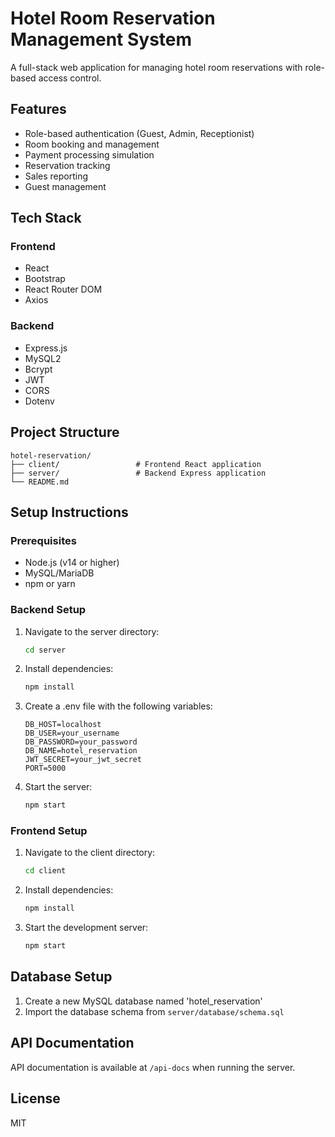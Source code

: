 # Hotel Room Reservation Management System

A full-stack web application for managing hotel room reservations with role-based access control.

## Features

- Role-based authentication (Guest, Admin, Receptionist)
- Room booking and management
- Payment processing simulation
- Reservation tracking
- Sales reporting
- Guest management

## Tech Stack

### Frontend

- React
- Bootstrap
- React Router DOM
- Axios

### Backend

- Express.js
- MySQL2
- Bcrypt
- JWT
- CORS
- Dotenv

## Project Structure

```
hotel-reservation/
├── client/                 # Frontend React application
├── server/                 # Backend Express application
└── README.md
```

## Setup Instructions

### Prerequisites

- Node.js (v14 or higher)
- MySQL/MariaDB
- npm or yarn

### Backend Setup

1. Navigate to the server directory:
   ```bash
   cd server
   ```
2. Install dependencies:
   ```bash
   npm install
   ```
3. Create a .env file with the following variables:
   ```
   DB_HOST=localhost
   DB_USER=your_username
   DB_PASSWORD=your_password
   DB_NAME=hotel_reservation
   JWT_SECRET=your_jwt_secret
   PORT=5000
   ```
4. Start the server:
   ```bash
   npm start
   ```

### Frontend Setup

1. Navigate to the client directory:
   ```bash
   cd client
   ```
2. Install dependencies:
   ```bash
   npm install
   ```
3. Start the development server:
   ```bash
   npm start
   ```

## Database Setup

1. Create a new MySQL database named 'hotel_reservation'
2. Import the database schema from `server/database/schema.sql`

## API Documentation

API documentation is available at `/api-docs` when running the server.

## License

MIT
